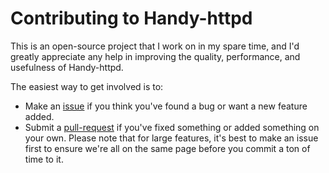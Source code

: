 # Contributing to Handy-httpd
This is an open-source project that I work on in my spare time, and I'd greatly appreciate any help in improving the quality, performance, and usefulness of Handy-httpd.

The easiest way to get involved is to:

- Make an [issue](https://github.com/andrewlalis/handy-httpd/issues) if you think you've found a bug or want a new feature added.
- Submit a [pull-request](https://github.com/andrewlalis/handy-httpd/pulls) if you've fixed something or added something on your own. Please note that for large features, it's best to make an issue first to ensure we're all on the same page before you commit a ton of time to it.
